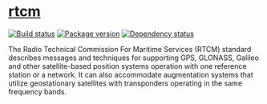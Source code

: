 # [rtcm][librtcm-github]

[![Build status][travis-img]][travis]
[![Package version][rtcm-hackage-img]][rtcm-hackage]
[![Dependency status][rtcm-hackage-deps-img]][rtcm-hackage-deps]

The Radio Technical Commission For Maritime Services (RTCM) standard
describes messages and techniques for supporting GPS, GLONASS, Galileo
and other satellite-based position systems operation with one
reference station or a network. It can also accommodate augmentation
systems that utilize geostationary satellites with transponders
operating in the same frequency bands.

[librtcm-github]: https://github.com/swift-nav/librtcm/tree/master/haskell
[travis-img]: https://travis-ci.org/swift-nav/librtcm.svg
[travis]: https://travis-ci.org/swift-nav/librtcm
[rtcm-hackage-img]: https://img.shields.io/hackage/v/rtcm.svg?style=flat
[rtcm-hackage]: https://hackage.haskell.org/package/rtcm
[rtcm-hackage-deps-img]: https://img.shields.io/hackage-deps/v/rtcm.svg?style=flat
[rtcm-hackage-deps]: http://packdeps.haskellers.com/feed?needle=rtcm
